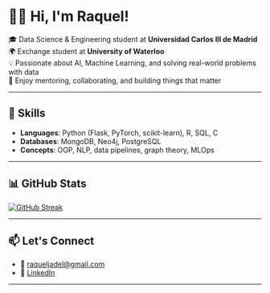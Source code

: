 # 👋🏻 Hi, I'm Raquel!

🎓 Data Science & Engineering student at **Universidad Carlos III de Madrid**  
🌍 Exchange student at **University of Waterloo**  
💡 Passionate about AI, Machine Learning, and solving real-world problems with data  
🤝 Enjoy mentoring, collaborating, and building things that matter  

---

## 🧠 Skills

- **Languages**: Python (Flask, PyTorch, scikit-learn), R, SQL, C 
- **Databases**: MongoDB, Neo4j, PostgreSQL  
- **Concepts**: OOP, NLP, data pipelines, graph theory, MLOps  

---

## 📊 GitHub Stats

[![GitHub Streak](https://github-readme-streak-stats.herokuapp.com?user=Raqueljadel&theme=blue-navy)](https://git.io/streak-stats)

---

## 📫 Let's Connect

- 📧 [raqueljadel@gmail.com](mailto:your.email@example.com)  
- 💼 [LinkedIn](https://www.linkedin.com/in/raquel-jaen-delgado)  
---



